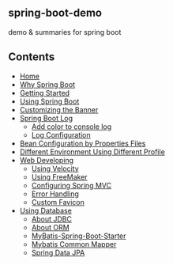 ## spring-boot-demo

demo & summaries for spring boot

## Contents

- [Home](https://github.com/jiwenxing/spring-boot-demo/wiki)
- [Why Spring Boot](https://github.com/jiwenxing/spring-boot-demo/wiki/Why-Spring-Boot)
- [Getting Started](https://github.com/jiwenxing/spring-boot-demo/wiki/Getting-Started)
- [Using Spring Boot](https://github.com/jiwenxing/spring-boot-demo/wiki/Using-Spring-Boot)
- [Customizing the Banner](https://github.com/jiwenxing/spring-boot-demo/wiki/Customizing-the-Banner)
- [Spring Boot Log]()
  - [Add color to console log](https://github.com/jiwenxing/spring-boot-demo/wiki/Add-color-to-eclipse-console-output-by-log-level)
  - [Log Configuration](https://github.com/jiwenxing/spring-boot-demo/wiki/Spring-Boot-Log-Configuration)
- [Bean Configuration by Properties Files](https://github.com/jiwenxing/spring-boot-demo/wiki/Bean-Configuration-by-Properties-Files)
- [Different Environment Using Different Profile](https://github.com/jiwenxing/spring-boot-demo/wiki/Different-Environment-Different-Profile)
- [Web Developing]()
  - [Using Velocity](https://github.com/jiwenxing/spring-boot-demo/wiki/Using-Velocity-as-Template-Engine)
  - [Using FreeMaker](https://github.com/jiwenxing/spring-boot-demo/wiki/Using-FreeMaker-as-Template-Engine)
  - [Configuring Spring MVC](https://github.com/jiwenxing/spring-boot-demo/wiki/WebMvcConfig)
  - [Error Handling](https://github.com/jiwenxing/spring-boot-demo/wiki/Error-Handling)
  - [Custom Favicon](https://github.com/jiwenxing/spring-boot-demo/wiki/Custom-Favicon)
- [Using Database](https://github.com/jiwenxing/spring-boot-demo/wiki/Using-Database)
  - [About JDBC](https://github.com/jiwenxing/spring-boot-demo/wiki/About-JDBC)
  - [About ORM](https://github.com/jiwenxing/spring-boot-demo/wiki/Talking-About-ORM)
  - [MyBatis-Spring-Boot-Starter](https://github.com/jiwenxing/spring-boot-demo/wiki/Mybatis-Springboot-Starter)
  - [Mybatis Common Mapper](https://github.com/jiwenxing/spring-boot-demo/wiki/Mybatis-Common-Mapper)
  - [Spring Data JPA](https://github.com/jiwenxing/spring-boot-demo/wiki/Spring-Data-JPA)
